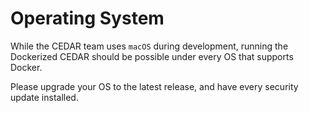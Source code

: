 # Operating System

While the CEDAR team uses `macOS` during development, running the Dockerized CEDAR should be possible under every OS that supports Docker.

Please upgrade your OS to the latest release, and have every security update installed.
